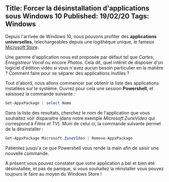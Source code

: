 Title: Forcer la désinstallation d'applications sous Windows 10
Published: 19/02/20
Tags: Windows
---

Depuis l'arrivée de Windows 10, nous pouvons profiter des **applications universelles**,
telechargeables depuis une logithèque unique, le fameux 
[Microsoft Store](https://www.microsoft.com/fr-fr/store/apps/windows).

Une gamme d'application nous est proposée par défaut tel que *Cartes*, *Enregistreur Vocal* ou
encore *Photos*.
Cela dit, quel intêret de disposer d'un logiciel d'édition vidéo si vous n'avez aucun
besoin particulier en la matière ? Comment faire pour se séparer des applications inutiles ?

Tout d'abord, nous allons commencer par obtenir la liste des applications installées sur le 
système. Ouvrez pour cela une session **Powershell**, et saisissez la commande suivante :

``` powershell
Get-AppxPackage | select Name
```

Dans la liste des resultats, cherchez le nom de l'application que vous souhaitez voir disparaitre
(dans notre exemple *Microsoft.ZuneVideo* qui correspond à *Films et TV*).
Muni de celui ci, la commande suivante permet de la désinstaller :

``` powershell
Get-AppxPackage Microsoft.ZuneVIdeo | Remove-AppxPackage
```

Patientez jusqu'a ce que Powershell vous rende la main afin de saisir une nouvelle commande.

A présent vous pouvez constater que votre application a bel et bien été désinstallée, et pas
de panique, si vous souhaitez la réinstaller vous pouvez toujours le faire au moyen du Windows Store !
